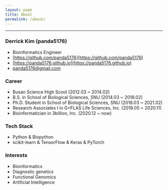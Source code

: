 ```yaml
---
layout: page
title: About
permalink: /about/
---
```


---

### Derrick Kim (panda5176)
- Bioinformatics Engineer
- [https://github.com/panda5176](https://github.com/panda5176)
- [https://panda5176.github.io](https://panda5176.github.io)
- [panda5176@gmail.com](panda5176@gmail.com)

### Career
- Busan Science High Scool (2012.03 ~ 2014.02)
- B.S. in School of Biological Sciences, SNU (2014.03 ~ 2018.02)
- Ph.D. Student in School of Biological Sciences, SNU (2018.03 ~ 2021.02)
- Research Associates I in G+FLAS Life Sciences, Inc. (2018.05 ~ 2020.11)
- Bioinformatician in 3billion, Inc. (2020.12 ~ now)

### Tech Stack
- Python & Biopython
- scikit-learn & TensorFlow & Keras & PyTorch

### Interests
- Bioinformatics
- Diagnostic genetics
- Functional Genomics
- Artificial Intelligence

